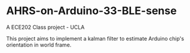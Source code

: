 # AHRS-on-Arduino-33-BLE-sense
A ECE202 Class project - UCLA

This project aims to implement a kalman filter to estimate Arduino chip's orientation in world frame.
